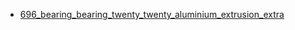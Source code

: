 * [696_bearing_bearing_twenty_twenty_aluminium_extrusion_extra](696_bearing_bearing_twenty_twenty_aluminium_extrusion_extra)
